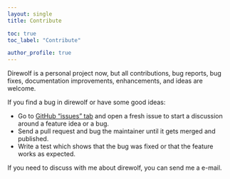 ```yaml
---
layout: single
title: Contribute

toc: true
toc_label: "Contribute"

author_profile: true
---
```


Direwolf is a personal project now, but all contributions, bug reports, bug fixes, documentation improvements, enhancements, and ideas are welcome.

If you find a bug in direwolf or have some good ideas:

- Go to  [GitHub “issues” tab](<https://github.com/wnanbei/direwolf>) and open a fresh issue to start a discussion around a feature idea or a bug.
- Send a pull request and bug the maintainer until it gets merged and published.
- Write a test which shows that the bug was fixed or that the feature works as expected.

If you need to discuss with me about direwolf, you can send me a e-mail.

